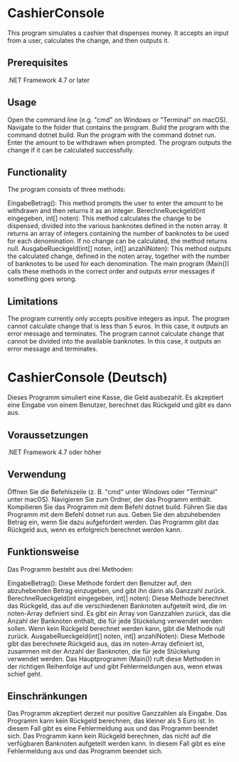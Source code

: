 # CashierConsole 

This program simulates a cashier that dispenses money. It accepts an input from a user, calculates the change, and then outputs it.

## Prerequisites
.NET Framework 4.7 or later

## Usage
Open the command line (e.g. "cmd" on Windows or "Terminal" on macOS).
Navigate to the folder that contains the program.
Build the program with the command dotnet build.
Run the program with the command dotnet run.
Enter the amount to be withdrawn when prompted.
The program outputs the change if it can be calculated successfully.

## Functionality
The program consists of three methods:

EingabeBetrag(): This method prompts the user to enter the amount to be withdrawn and then returns it as an integer.
BerechneRueckgeld(int eingegeben, int[] noten): This method calculates the change to be dispensed, divided into the various banknotes defined in the noten array. It returns an array of integers containing the number of banknotes to be used for each denomination. If no change can be calculated, the method returns null.
AusgabeRueckgeld(int[] noten, int[] anzahlNoten): This method outputs the calculated change, defined in the noten array, together with the number of banknotes to be used for each denomination.
The main program (Main()) calls these methods in the correct order and outputs error messages if something goes wrong.

## Limitations
The program currently only accepts positive integers as input.
The program cannot calculate change that is less than 5 euros. In this case, it outputs an error message and terminates.
The program cannot calculate change that cannot be divided into the available banknotes. In this case, it outputs an error message and terminates.



# CashierConsole (Deutsch)
Dieses Programm simuliert eine Kasse, die Geld ausbezahlt. Es akzeptiert eine Eingabe von einem Benutzer, berechnet das Rückgeld und gibt es dann aus.

## Voraussetzungen
.NET Framework 4.7 oder höher

## Verwendung
Öffnen Sie die Befehlszeile (z. B. "cmd" unter Windows oder "Terminal" unter macOS).
Navigieren Sie zum Ordner, der das Programm enthält.
Kompilieren Sie das Programm mit dem Befehl dotnet build.
Führen Sie das Programm mit dem Befehl dotnet run aus.
Geben Sie den abzuhebenden Betrag ein, wenn Sie dazu aufgefordert werden.
Das Programm gibt das Rückgeld aus, wenn es erfolgreich berechnet werden kann.

## Funktionsweise
Das Programm besteht aus drei Methoden:

EingabeBetrag(): Diese Methode fordert den Benutzer auf, den abzuhebenden Betrag einzugeben, und gibt ihn dann als Ganzzahl zurück.
BerechneRueckgeld(int eingegeben, int[] noten): Diese Methode berechnet das Rückgeld, das auf die verschiedenen Banknoten aufgeteilt wird, die im noten-Array definiert sind. Es gibt ein Array von Ganzzahlen zurück, das die Anzahl der Banknoten enthält, die für jede Stückelung verwendet werden sollen. Wenn kein Rückgeld berechnet werden kann, gibt die Methode null zurück.
AusgabeRueckgeld(int[] noten, int[] anzahlNoten): Diese Methode gibt das berechnete Rückgeld aus, das im noten-Array definiert ist, zusammen mit der Anzahl der Banknoten, die für jede Stückelung verwendet werden.
Das Hauptprogramm (Main()) ruft diese Methoden in der richtigen Reihenfolge auf und gibt Fehlermeldungen aus, wenn etwas schief geht.

## Einschränkungen
Das Programm akzeptiert derzeit nur positive Ganzzahlen als Eingabe.
Das Programm kann kein Rückgeld berechnen, das kleiner als 5 Euro ist. In diesem Fall gibt es eine Fehlermeldung aus und das Programm beendet sich.
Das Programm kann kein Rückgeld berechnen, das nicht auf die verfügbaren Banknoten aufgeteilt werden kann. In diesem Fall gibt es eine Fehlermeldung aus und das Programm beendet sich.